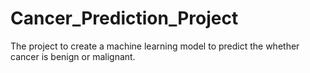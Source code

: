 # Cancer_Prediction_Project
The project to create a machine learning model to predict the whether cancer is benign or malignant.
